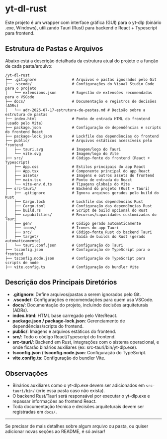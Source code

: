 # yt-dl-rust

Este projeto é um wrapper com interface gráfica (GUI) para o yt-dlp (binário .exe, Windows), utilizando Tauri (Rust) para backend e React + Typescript para frontend.

## Estrutura de Pastas e Arquivos

Abaixo está a descrição detalhada da estrutura atual do projeto e a função de cada pasta/arquivo:

```
/yt-dl-rust
├── .gitignore                # Arquivos e pastas ignorados pelo Git
├── .vscode/                  # Configurações do Visual Studio Code para o projeto
│   └── extensions.json       # Sugestão de extensões recomendadas para o VSCode
├── docs/                     # Documentação e registros de decisões (ADRs)
│   └── adr-2025-07-17-estrutura-de-pastas.md # Decisão sobre a estrutura de pastas
├── index.html                # Ponto de entrada HTML do frontend (usado pelo Vite)
├── package.json              # Configuração de dependências e scripts do frontend React
├── package-lock.json         # Lockfile das dependências do frontend
├── public/                   # Arquivos estáticos acessíveis pelo frontend
│   ├── tauri.svg             # Imagem/logo do Tauri
│   └── vite.svg              # Imagem/logo do Vite
├── src/                      # Código-fonte do frontend (React + Typescript)
│   ├── App.css               # Estilos principais do app React
│   ├── App.tsx               # Componente principal do app React
│   ├── assets/               # Imagens e outros assets do frontend
│   ├── main.tsx              # Ponto de entrada do React
│   └── vite-env.d.ts         # Tipagens globais do Vite
├── src-tauri/                # Backend do projeto (Rust + Tauri)
│   ├── .gitignore            # Ignora arquivos gerados pelo build do Rust
│   ├── Cargo.lock            # Lockfile das dependências Rust
│   ├── Cargo.toml            # Configuração das dependências Rust
│   ├── build.rs              # Script de build opcional do Rust
│   ├── capabilities/         # Recursos/capacidades customizadas do Tauri
│   ├── gen/                  # Código gerado automaticamente
│   ├── icons/                # Ícones do app Tauri
│   ├── src/                  # Código-fonte Rust do backend Tauri
│   ├── target/               # Saída de builds do Rust (gerado automaticamente)
│   └── tauri.conf.json       # Configuração do Tauri
├── tsconfig.json             # Configuração de TypeScript para o frontend
├── tsconfig.node.json        # Configuração de TypeScript para scripts de node
├── vite.config.ts            # Configuração do bundler Vite
```

## Descrição dos Principais Diretórios

- **.gitignore**: Define arquivos/pastas a serem ignorados pelo Git.
- **.vscode/**: Configurações e recomendações para quem usa VSCode.
- **docs/**: Documentação do projeto, incluindo decisões arquiteturais (ADRs).
- **index.html**: HTML base carregado pelo Vite/React.
- **package.json / package-lock.json**: Gerenciamento de dependências/scripts do frontend.
- **public/**: Imagens e arquivos estáticos do frontend.
- **src/**: Todo o código React/Typescript do frontend.
- **src-tauri/**: Backend em Rust, integrações com o sistema operacional, e onde ficarão binários auxiliares (ex: src-tauri/bin/yt-dlp.exe).
- **tsconfig.json / tsconfig.node.json**: Configuração do TypeScript.
- **vite.config.ts**: Configuração do bundler Vite.

## Observações
- Binários auxiliares como o yt-dlp.exe devem ser adicionados em `src-tauri/bin/` (crie essa pasta caso não exista).
- O backend Rust/Tauri será responsável por executar o yt-dlp.exe e repassar informações ao frontend React.
- Toda documentação técnica e decisões arquiteturais devem ser registradas em `docs/`.

---

Se precisar de mais detalhes sobre algum arquivo ou pasta, ou quiser adicionar novas seções ao README, é só avisar!
